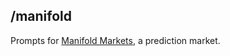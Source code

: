 ## /manifold

Prompts for [Manifold Markets](https://manifold.markets/?referrer=wustep), a prediction market.
